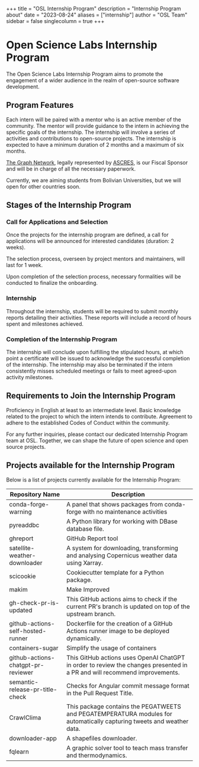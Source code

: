 +++
title = "OSL Internship Program"
description = "Internship Program about"
date = "2023-08-24"
aliases = ["internship"]
author = "OSL Team"
sidebar = false
singlecolumn = true
+++

# Open Science Labs Internship Program

The Open Science Labs Internship Program aims to promote the engagement of a
wider audience in the realm of open-source software development.

## Program Features

Each intern will be paired with a mentor who is an active member of the
community. The mentor will provide guidance to the intern in achieving the
specific goals of the internship. The internship will involve a series of
activities and contributions to open-source projects. The internship is expected
to have a minimum duration of 2 months and a maximum of six months.

[The Graph Network](https://thegraphnetwork.org), legally represented by
[ASCRES](https://site.ascres.org/site/), is our Fiscal Sponsor and will be in
charge of all the necessary paperwork.

Currently, we are aiming students from Bolivian Universities, but we will open
for other countries soon.

## Stages of the Internship Program

### Call for Applications and Selection

Once the projects for the internship program are defined, a call for
applications will be announced for interested candidates (duration: 2 weeks).

The selection process, overseen by project mentors and maintainers, will last
for 1 week.

Upon completion of the selection process, necessary formalities will be
conducted to finalize the onboarding.

### Internship

Throughout the internship, students will be required to submit monthly reports
detailing their activities. These reports will include a record of hours spent
and milestones achieved.

### Completion of the Internship Program

The internship will conclude upon fulfilling the stipulated hours, at which
point a certificate will be issued to acknowledge the successful completion of
the internship. The internship may also be terminated if the intern consistently
misses scheduled meetings or fails to meet agreed-upon activity milestones.

## Requirements to Join the Internship Program

Proficiency in English at least to an intermediate level. Basic knowledge
related to the project to which the intern intends to contribute. Agreement to
adhere to the established Codes of Conduct within the community.

For any further inquiries, please contact our dedicated Internship Program team
at OSL. Together, we can shape the future of open science and open source
projects.

## Projects available for the Internship Program

Below is a list of projects currently available for the Internship Program:

| Repository Name                    | Description                                          |
| ---------------------------------- | ---------------------------------------------------- |
| conda-forge-warning                | A panel that shows packages from conda-forge with no maintenance activities  |
| pyreaddbc                          | A Python library for working with DBase database file. |
| ghreport                           | GitHub Report tool                                   |
| satellite-weather-downloader       | A system for downloading, transforming and analysing Copernicus weather data using Xarray. |
| scicookie                          | Cookiecutter template for a Python package.          |
| makim                              | Make Improved                                        |
| gh-check-pr-is-updated             | This GitHub actions aims to check if the current PR's branch is updated on top of the upstream branch. |
| github-actions-self-hosted-runner  | Dockerfile for the creation of a GitHub Actions runner image to be deployed dynamically. |
| containers-sugar                   | Simplify the usage of containers                     |
| github-actions-chatgpt-pr-reviewer | This GitHub actions uses OpenAI ChatGPT in order to review the changes presented in a PR and will recommend improvements. |
| semantic-release-pr-title-check    | Checks for Angular commit message format in the Pull Request Title.           |
| CrawlClima                         | This package contains the PEGATWEETS and PEGATEMPERATURA modules for automatically capturing tweets and weather data. |
| downloader-app                     | A shapefiles downloader.|
| fqlearn                            | A graphic solver tool to teach mass transfer and thermodynamics. |
